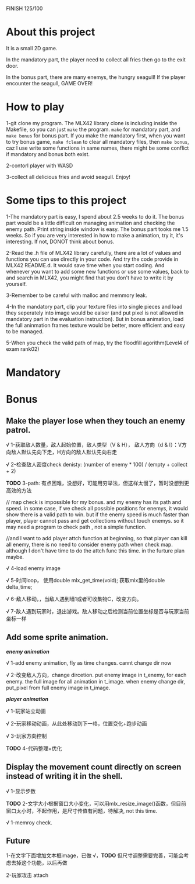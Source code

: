 FINISH 125/100

# About this project

It is a small 2D game.

In the mandatory part, the player need to collect all fries then go to the exit door. 

In the bonus part, there are many enemys, the hungry seagull! If the player encounter the seagull, GAME OVER!

# How to play

1-git clone my program. The MLX42 library clone is including inside the Makefile, so you can just ```make``` the program. ```make``` for mandatory part, and ```make bonus``` for bonus part. If you make the mandatory first, when you want to try bonus game, ```make fclean``` to clear all mandatory files, then ```make bonus```, caz I use write some functions in same names, there might be some conflict if mandatory and bonus both exist.

2-contorl player with WASD

3-collect all delicious fries and avoid seagull. Enjoy!

# Some tips to this project

1-The mandatory part is easy, I spend about 2.5 weeks to do it. The bonus part would be a little difficult on managing animation and checking the enemy path. Print string inside window is easy. The bonus part tooks me 1.5 weeks. So if you are very interested in how to make a animation, try it, it's interesting. If not, DONOT think about bonus.

2-Read the .h file of MLX42 library carefully, there are a lot of values and functions you can use directly in your code. And try the code provide in MLX42 README.d. It would save time when you start coding. And whenever you want to add some new functions or use some values, back to and search in MLX42, you might find that you don't have to write it by yourself.

3-Remember to be careful with malloc and memmory leak.

4-In the mandatory part, clip your texture files into single pieces and load they seperately into image would be eaiser (and put pixel is not allowed in mandatory part in the evaluation instruction). But in bonus animation, load the full aninmation frames texture would be better, more efficient and easy to be managed.

5-When you check the valid path of map, try the floodfill agorithm(Level4 of exam rank02)

# Mandatory

# Bonus

## Make the player lose when they touch an enemy patrol.

√ 1-获取敌人数量，敌人起始位置，敌人类型（V & H）， 敌人方向（d & l）：V方向敌人默认先向下走，H方向的敌人默认先向右走

√ 2-检查敌人密度check denisty: (number of enemy * 100) / (empty + collect + 2)

**TODO** 3-path: 有点困难，没想好，可能用穷举法，但这样太慢了，暂时没想到更高效的方法 

// map check is impossible for my bonus. and my enemy has its path and speed. in some case, if we check all possible positions for enemys, it would show there is a valid path to win. but if the enemy speed is much faster than player, player cannot pass and get collections without touch enemys. so it may need a program to check path , not a simple function.

//and I want to add player attch function at beginning, so that player can kill all enemy, there is no need to consider enemy path when check map. although I don't have time to do the attch func this time. in the furture plan maybe.

√ 4-load enemy image

√ 5-时间loop， 使用double mlx_get_time(void); 获取mlx里的double	delta_time;

√ 6-敌人移动，，当敌人遇到墙1或者可收集物C，改变方向。

√ 7-敌人遇到玩家时，退出游戏。敌人移动之后检测当前位置坐标是否与玩家当前坐标一样

## Add some sprite animation.

_**enemy animation**_

√ 1-add enemy animation, fly as time changes. cannt change dir now

√ 2-改变敌人方向，change dircetion. put enemy image in t_enemy, for each enemy. the full image for all animation in t_image. when enemy change dir, put_pixel from full enemy image in t_image.

_**player animation**_

√ 1-玩家站立动画

√ 2-玩家移动动画，从此处移动到下一格，位置变化+跑步动画

√ 3-玩家方向控制

**TODO** 4-代码整理+优化

## Display the movement count directly on screen instead of writing it in the shell.

√ 1-显示步数

**TODO** 2-文字大小根据窗口大小变化，可以用mlx_resize_image()函数，但目前窗口太小时，不起作用，是尺寸传值有问题，待解决, not this time.

√ 1-memroy check. 

## Future

1-在文字下面增加文本框image，已做 √，**TODO** 但尺寸调整需要完善，可能会考虑去掉这个功能，以后再做

2-玩家攻击 attach
